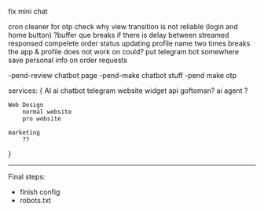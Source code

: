 fix mini chat

cron cleaner for otp
check why view transition is not reliable (login and home button)
?buffer que breaks if there is delay between streamed responsed
compelete order status
updating profile name two times breaks the app & profile does not work on could?
put telegram bot somewhere
save personal info on order requests

-pend-review chatbot page
-pend-make chatbot stuff
-pend make otp

services: {
    AI 
        ai chatbot
            telegram
            website widget
            api
            goftoman?
        ai agent
            ?

    Web Design
        normal website 
        pro website

    marketing
        ??
}

***
Final steps:
- finish config
- robots.txt
